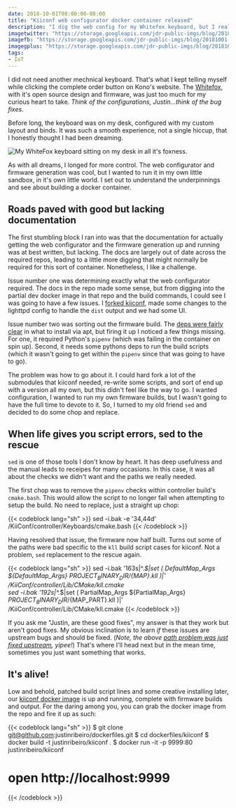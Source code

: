```yaml
---
date: 2018-10-01T08:00:00-08:00
title: "Kiiconf web configurator docker container released"
description: "I dig the web config for my Whitefox keyboard, but I really want it contained locally. Docker to the rescue!"
imagetwitter: "https://storage.googleapis.com/jdr-public-imgs/blog/20181001-kiiconf-whitefox-twitter-1024x535.jpg"
imagefb: "https://storage.googleapis.com/jdr-public-imgs/blog/20181001-kiiconf-whitefox-fb-1200x630.jpg"
imagegplus: "https://storage.googleapis.com/jdr-public-imgs/blog/20181001-kiiconf-whitefox-gplus-800x360.jpg"
tags:
- IoT
---
```


I did not need another mechnical keyboard. That's what I kept telling myself while clicking the complete order button on Kono's website. The [Whitefox](https://kono.store/products/whitefox-mechanical-keyboard), with it's open source design and firmware, was just too much for my curious heart to take. _Think of the configurations, Justin...think of the bug fixes._

Before long, the keyboard was on my desk, configured with my custom layout and binds. It was such a smooth experience, not a single hiccup, that I honestly thought I had been dreaming.

<img src="https://storage.googleapis.com/jdr-public-imgs/blog/20181001-kiiconf-whitefox-gplus-800x360.jpg" alt="My WhiteFox keyboard sitting on my desk in all it's foxness.">

As with all dreams, I longed for more control. The web configurator and firmware generation was cool, but I wanted to run it in my own little sandbox, in it's own little world. I set out to understand the underpinnings and see about building a docker container.

## Roads paved with good but lacking documentation

The first stumbling block I ran into was that the documentation for actually getting the web configurator and the firmware generation up and running was at best written, but lacking. The docs are largely out of date across the required repos, leading to a little more digging that might normally be required for this sort of container. Nonetheless, I like a challenge.

Issue number one was determining exactly what the web configurator required. The docs in the repo made some sense, but from digging into the partial dev docker image in that repo and the build commands, I could see I was going to have a few issues. I [forked kiiconf](https://github.com/justinribeiro/KiiConf), made some changes to the lighttpd config to handle the `dist` output and we had some UI.

Issue number two was sorting out the firmware build. The [deps were fairly clear](https://github.com/kiibohd/controller) in what to install via apt, but firing it up I noticed a few things missing. For one, it required Python's `pipenv` (which was failing in the container on spin up). Second, it needs some pythons deps to run the build scripts (which it wasn't going to get within the `pipenv` since that was going to have to go).

The problem was how to go about it. I could hard fork a lot of the submodules that kiiconf needed, re-write some scripts, and sort of end up with a version all my own, but this didn't feel like the way to go. I wanted configuration, I wanted to run my own firmware builds, but I wasn't going to have the full time to devote to it. So, I turned to my old friend `sed` and decided to do some chop and replace.

## When life gives you script errors, sed to the rescue

`sed` is one of those tools I don't know by heart. It has deep usefulness and the manual leads to receipes for many occasions. In this case, it was all about the checks we didn't want and the paths we really needed.

The first chop was to remove the `pipenv` checks within controller build's `cmake.bash`. This would allow the script to no longer fail when attempting to setup the build. No need to replace, just a straight up chop:

{{< codeblock lang="sh" >}}
sed -i.bak -e '34,44d' /KiiConf/controller/Keyboards/cmake.bash
{{< /codeblock >}}

Having resolved that issue, the firmware now half built. Turns out some of the paths were bad specific to the `kll` build script cases for kiiconf. Not a problem, `sed` replacement to the rescue again.

{{< codeblock lang="sh" >}}
sed -i.bak '163s|^.*$|set ( DefaultMap_Args ${DefaultMap_Args} ${PROJECT_BINARY_DIR}/${MAP}.kll )|' /KiiConf/controller/Lib/CMake/kll.cmake \
sed -i.bak '192s|^.*$|set ( PartialMap_Args ${PartialMap_Args} ${PROJECT_BINARY_DIR}/${MAP_PART}.kll )|' /KiiConf/controller/Lib/CMake/kll.cmake
{{< /codeblock >}}

If you ask me "Justin, are these good fixes", my answer is that they work but aren't good fixes. My obvious inclination is to learn _if_ these issues are upstream bugs and should be fixed. (_Note, the above [path problem was just fixed upstream](https://github.com/kiibohd/controller/commit/5dd72c2b5b36cd9c33e9d1061ece96a0b0c770ea), yipee!_) That's where I'll head next but in the mean time, sometimes you just want something that works.

## It's alive!
Low and behold, patched build script lines and some creative installing later, our [kiiconf docker image](https://github.com/justinribeiro/dockerfiles/blob/master/kiiconf/Dockerfile) is up and running, complete with firmware builds and output. For the daring among you, you can grab the docker image from the repo and fire it up as such:

{{< codeblock lang="sh" >}}
$ git clone git@github.com:justinribeiro/dockerfiles.git
$ cd dockerfiles/kiiconf
$ docker build -t justinribeiro/kiiconf .
$ docker run -it -p 9999:80 justinribeiro/kiiconf
# open http://localhost:9999
{{< /codeblock >}}

